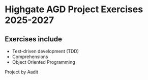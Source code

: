 # Highgate AGD Project Exercises 2025-2027
## Exercises include
- Test-driven development (TDD)
- Comprehensions
- Object Oriented Programming

Project by Aadit